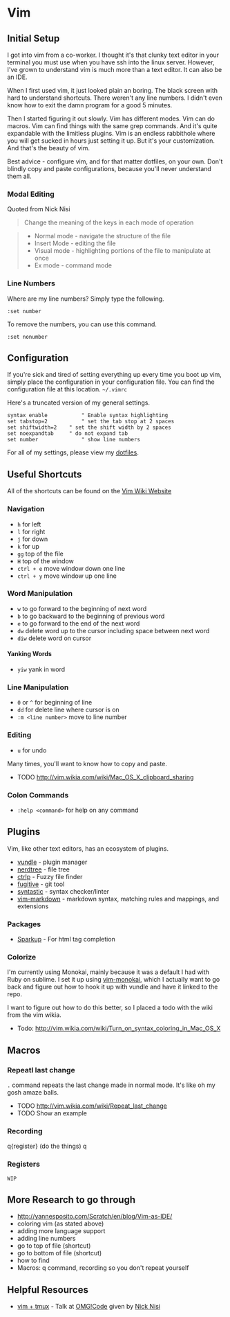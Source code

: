 # Vim

## Initial Setup

I got into vim from a co-worker.
I thought it's that clunky text editor in your terminal you must use when you have ssh into the linux server.
However, I've grown to understand vim is much more than a text editor.
It can also be an IDE.

When I first used vim, it just looked plain an boring.
The black screen with hard to understand shortcuts.
There weren't any line numbers.
I didn't even know how to exit the damn program for a good 5 minutes.

Then I started figuring it out slowly.
Vim has different modes.
Vim can do macros.
Vim can find things with the same grep commands.
And it's quite expandable with the limitless plugins.
Vim is an endless rabbithole where you will get sucked in hours just setting it up.
But it's your customization.
And that's the beauty of vim.

Best advice - configure vim, and for that matter dotfiles, on your own.
Don't blindly copy and paste configurations, because you'll never understand them all. 

### Modal Editing

Quoted from Nick Nisi

> Change the meaning of the keys in each mode of operation

> - Normal mode - navigate the structure of the file
> - Insert Mode - editing the file
> - Visual mode - highlighting portions of the file to manipulate at once
> - Ex mode - command mode

### Line Numbers

Where are my line numbers?
Simply type the following.

```
:set number
```

To remove the numbers, you can use this command.

```
:set nonumber
```

## Configuration

If you're sick and tired of setting everything up every time you boot up vim, simply place the configuration in your configuration file.
You can find the configuration file at this location.
`~/.vimrc`

Here's a truncated version of my general settings.

```
syntax enable			" Enable syntax highlighting
set tabstop=2			" set the tab stop at 2 spaces
set shiftwidth=2	" set the shift width by 2 spaces
set noexpandtab		" do not expand tab
set number				" show line numbers
```

For all of my settings, please view my [dotfiles](https://github.com/jermspeaks/dotfiles).


## Useful Shortcuts

All of the shortcuts can be found on the [Vim Wiki Website](http://vim.wikia.com/wiki/Vim_Tips_Wiki)

### Navigation

* `h` for left
* `l` for right
* `j` for down
* `k` for up
* `gg` top of the file
* `H` top of the window
* `ctrl + e` move window down one line
* `ctrl + y` move window up one line

### Word Manipulation

* `w` to go forward to the beginning of next word
* `b` to go backward to the beginning of previous word
* `e` to go forward to the end of the next word
* `dw` delete word up to the cursor including space between next word
* `diw` delete word on cursor

#### Yanking Words

* `yiw` yank in word

### Line Manipulation

* `0` or `^` for beginning of line
* `dd` for delete line where cursor is on
* `:m <line number>` move to line number

### Editing

* `u` for undo

Many times, you'll want to know how to copy and paste.

- TODO http://vim.wikia.com/wiki/Mac_OS_X_clipboard_sharing

### Colon Commands

* `:help <command>` for help on any command

## Plugins

Vim, like other text editors, has an ecosystem of plugins. 

- [vundle](https://github.com/VundleVim/Vundle.vim) - plugin manager
- [nerdtree](https://github.com/scrooloose/nerdtree) - file tree
- [ctrlp](https://github.com/kien/ctrlp.vim) - Fuzzy file finder
- [fugitive](https://github.com/tpope/vim-fugitive) - git tool
- [syntastic](https://github.com/scrooloose/syntastic) - syntax checker/linter
- [vim-markdown](https://github.com/plasticboy/vim-markdown) - markdown syntax, matching rules and mappings, and extensions

### Packages

- [Sparkup](https://github.com/rstacruz/sparkup) - For html tag completion

### Colorize

I'm currently using Monokai, mainly because it was a default I had with Ruby on sublime. 
I set it up using [vim-monokai](https://github.com/sickill/vim-monokai), which I actually want to go back and figure out how to hook it up with vundle and have it linked to the repo.

I want to figure out how to do this better, so I placed a todo with the wiki from the vim wikia.

- Todo: http://vim.wikia.com/wiki/Turn_on_syntax_coloring_in_Mac_OS_X

## Macros

### Repeatl last change

`.` command repeats the last change made in normal mode. 
It's like oh my gosh amaze balls.

- TODO http://vim.wikia.com/wiki/Repeat_last_change
- TODO Show an example

### Recording

q{register}
(do the things)
q

### Registers

`WIP`

## More Research to go through

- http://yannesposito.com/Scratch/en/blog/Vim-as-IDE/
- coloring vim (as stated above)
- adding more language support
- adding line numbers
- go to top of file (shortcut)
- go to bottom of file (shortcut)
- how to find
- Macros: q command, recording so you don't repeat yourself

## Helpful Resources

- [vim + tmux](https://www.youtube.com/watch?v=5r6yzFEXajQ) - Talk at [OMG!Code](http://code.omahamakergroup.org/) given by [Nick Nisi](http://nicknisi.com/)

